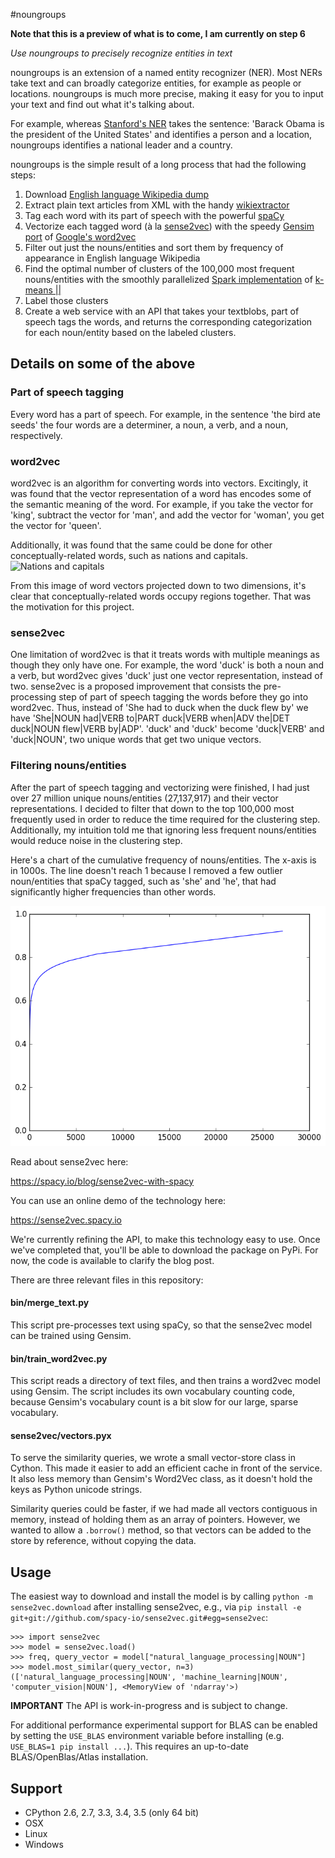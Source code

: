 #noungroups

__Note that this is a preview of what is to come, I am currently on step 6__

*Use noungroups to precisely recognize entities in text*

noungroups is an extension of a named entity recognizer (NER). Most NERs take text and can broadly categorize entities, for example as people or locations. noungroups is much more precise, making it easy for you to input your text and find out what it's talking about.

For example, whereas [Stanford's NER](http://nlp.stanford.edu/software/CRF-NER.shtml) takes the sentence: 'Barack Obama is the president of the United States' and identifies a person and a location, noungroups identifies a national leader and a country.

noungroups is the simple result of a long process that had the following steps:

1. Download [English language Wikipedia dump](https://archive.org/details/enwiki-20080103)
2. Extract plain text articles from  XML with the handy [wikiextractor](https://github.com/attardi/wikiextractor/wiki)
3. Tag each word with its part of speech with the powerful [spaCy](https://github.com/spacy-io/spaCy)
4. Vectorize each tagged word (à la [sense2vec](http://arxiv.org/abs/1511.06388)) with the speedy [Gensim port](https://github.com/piskvorky/gensim/) of [Google's word2vec](https://code.google.com/archive/p/word2vec/)
5. Filter out just the nouns/entities and sort them by frequency of appearance in English language Wikipedia
6. Find the optimal number of clusters of the 100,000 most frequent nouns/entities with the smoothly parallelized [Spark implementation](http://spark.apache.org/docs/latest/mllib-clustering.html) of [k-means ||](http://theory.stanford.edu/~sergei/papers/vldb12-kmpar.pdf)
7. Label those clusters
8. Create a web service with an API that takes your textblobs, part of speech tags the words, and returns the corresponding categorization for each noun/entity based on the labeled clusters.

## Details on some of the above

### Part of speech tagging
Every word has a part of speech.  For example, in the sentence 'the bird ate seeds' the four words are a determiner, a noun, a verb, and a noun, respectively.

### word2vec
word2vec is an algorithm for converting words into vectors.  Excitingly, it was found that the vector representation of a word has encodes some of the semantic meaning of the word.  For example, if you take the vector for 'king', subtract the vector for 'man', and add the vector for 'woman', you get the vector for 'queen'.

Additionally, it was found that the same could be done for other conceptually-related words, such as nations and capitals.
![Nations and capitals](http://deeplearning4j.org/img/countries_capitals.png)

From this image of word vectors projected down to two dimensions, it's clear that conceptually-related words occupy regions together.  That was the motivation for this project.

### sense2vec
One limitation of word2vec is that it treats words with multiple meanings as though they only have one.  For example, the word 'duck' is both a noun and a verb, but word2vec gives 'duck' just one vector representation, instead of two.  sense2vec is a proposed improvement that consists the pre-processing step of part of speech tagging the words before they go into word2vec.  Thus, instead of 'She had to duck when the duck flew by' we have 'She|NOUN had|VERB to|PART duck|VERB when|ADV the|DET duck|NOUN flew|VERB by|ADP'.  'duck' and 'duck' become 'duck|VERB' and 'duck|NOUN', two unique words that get two unique vectors.

### Filtering nouns/entities
After the part of speech tagging and vectorizing were finished, I had just over 27 million unique nouns/entities (27,137,917) and their vector representations.  I decided to filter that down to the top 100,000 most frequently used in order to reduce the time required for the clustering step.  Additionally, my intuition told me that ignoring less frequent nouns/entities would reduce noise in the clustering step.

Here's a chart of the cumulative frequency of nouns/entities.  The x-axis is in 1000s.  The line doesn't reach 1 because I removed a few outlier noun/entities that spaCy tagged, such as 'she' and 'he', that had significantly higher frequencies than other words.

![Cumulative frequencies](images/cumulative_frequencies.png)


Read about sense2vec here:

https://spacy.io/blog/sense2vec-with-spacy

You can use an online demo of the technology here:

https://sense2vec.spacy.io

We're currently refining the API, to make this technology easy to use. Once we've completed that, you'll be able
to download the package on PyPi. For now, the code is available to clarify the blog post.

There are three relevant files in this repository:

#### bin/merge_text.py

This script pre-processes text using spaCy, so that the sense2vec model can be trained using Gensim.

#### bin/train_word2vec.py

This script reads a directory of text files, and then trains a word2vec model using Gensim. The script includes its own
vocabulary counting code, because Gensim's vocabulary count is a bit slow for our large, sparse vocabulary.

#### sense2vec/vectors.pyx

To serve the similarity queries, we wrote a small vector-store class in Cython. This made it easier to add an efficient
cache in front of the service. It also less memory than Gensim's Word2Vec class, as it doesn't hold the keys as Python
unicode strings.

Similarity queries could be faster, if we had made all vectors contiguous in memory, instead of holding them
as an array of pointers. However, we wanted to allow a `.borrow()` method, so that vectors can be added to the store
by reference, without copying the data.

Usage
-----

The easiest way to download and install the model is by calling ```python -m sense2vec.download``` after installing sense2vec, e.g., via ```pip install -e git+git://github.com/spacy-io/sense2vec.git#egg=sense2vec```:

```
>>> import sense2vec
>>> model = sense2vec.load()
>>> freq, query_vector = model["natural_language_processing|NOUN"]
>>> model.most_similar(query_vector, n=3)
(['natural_language_processing|NOUN', 'machine_learning|NOUN', 'computer_vision|NOUN'], <MemoryView of 'ndarray'>)
```

**IMPORTANT** The API is work-in-progress and is subject to change.

For additional performance experimental support for BLAS can be enabled by setting the `USE_BLAS` environment variable before installing (e.g. ```USE_BLAS=1 pip install ...```). This requires an up-to-date BLAS/OpenBlas/Atlas installation.

Support
-------

* CPython 2.6, 2.7, 3.3, 3.4, 3.5 (only 64 bit)
* OSX
* Linux
* Windows
